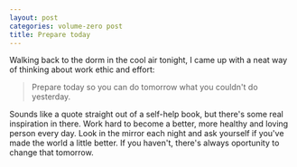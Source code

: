 ```yaml
---
layout: post
categories: volume-zero post
title: Prepare today
---
```


Walking back to the dorm in the cool air tonight, I came up with a neat way of thinking about work ethic and effort:

> Prepare today so you can do tomorrow what you couldn't do yesterday.

Sounds like a quote straight out of a self-help book, but there's some real inspiration in there. Work hard to become a better, more healthy and loving person every day. Look in the mirror each night and ask yourself if you've made the world a little better. If you haven't, there's always oportunity to change that tomorrow.